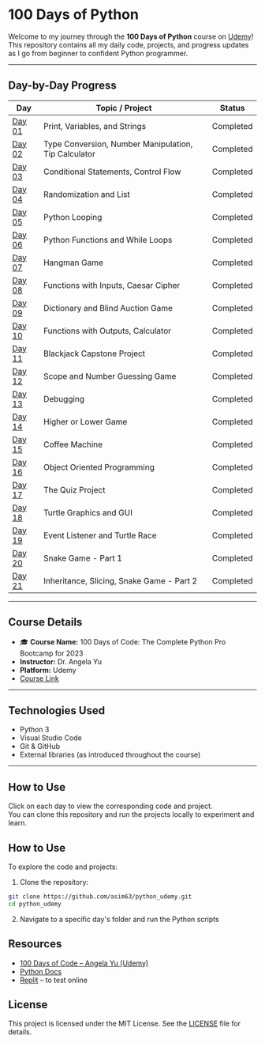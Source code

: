 # 100 Days of Python

Welcome to my journey through the **100 Days of Python** course on [Udemy](https://www.udemy.com/course/100-days-of-code/)!  
This repository contains all my daily code, projects, and progress updates as I go from beginner to confident Python programmer.

---

## Day-by-Day Progress

| Day | Topic / Project | Status |
|--------|------------------|--------|
| [Day 01](./Day01) | Print, Variables, and Strings | Completed |
| [Day 02](./Day02) | Type Conversion, Number Manipulation, Tip Calculator | Completed |
| [Day 03](./Day03) | Conditional Statements, Control Flow | Completed |
| [Day 04](./Day04) | Randomization and List | Completed |
| [Day 05](./Day05) | Python Looping | Completed |
| [Day 06](./Day06) | Python Functions and While Loops | Completed |
| [Day 07](./Day07) | Hangman Game | Completed |
| [Day 08](./Day08) | Functions with Inputs, Caesar Cipher | Completed |
| [Day 09](./Day09) | Dictionary and Blind Auction Game | Completed |
| [Day 10](./Day10) | Functions with Outputs, Calculator | Completed |
| [Day 11](./Day11) | Blackjack Capstone Project | Completed |
| [Day 12](./Day12) | Scope and Number Guessing Game | Completed |
| [Day 13](./Day13) | Debugging | Completed |
| [Day 14](./Day14) | Higher or Lower Game | Completed |
| [Day 15](./Day15) | Coffee Machine | Completed |
| [Day 16](./Day16) | Object Oriented Programming | Completed |
| [Day 17](./Day17) | The Quiz Project | Completed |
| [Day 18](./Day18) | Turtle Graphics and GUI | Completed |
| [Day 19](./Day19) | Event Listener and Turtle Race | Completed |
| [Day 20](./Day20) | Snake Game - Part 1 | Completed |
| [Day 21](./Day21) | Inheritance, Slicing, Snake Game - Part 2| Completed |

---

## Course Details

- 🎓 **Course Name:** 100 Days of Code: The Complete Python Pro Bootcamp for 2023  
- **Instructor:** Dr. Angela Yu  
- **Platform:** Udemy  
- [Course Link](https://www.udemy.com/course/100-days-of-code/)

---

## Technologies Used

- Python 3 
- Visual Studio Code 
- Git & GitHub 
- External libraries (as introduced throughout the course)

---

## How to Use

Click on each day to view the corresponding code and project.  
You can clone this repository and run the projects locally to experiment and learn.

## How to Use

To explore the code and projects:

1. Clone the repository:

```bash
git clone https://github.com/asim63/python_udemy.git
cd python_udemy
```

2. Navigate to a specific day's folder and run the Python scripts

## Resources

- [100 Days of Code – Angela Yu (Udemy)](https://www.udemy.com/course/100-days-of-code/)
- [Python Docs](https://docs.python.org/3/)
- [Replit](https://replit.com/) – to test online

## License
This project is licensed under the MIT License. See the [LICENSE](./LICENSE) file for details.
